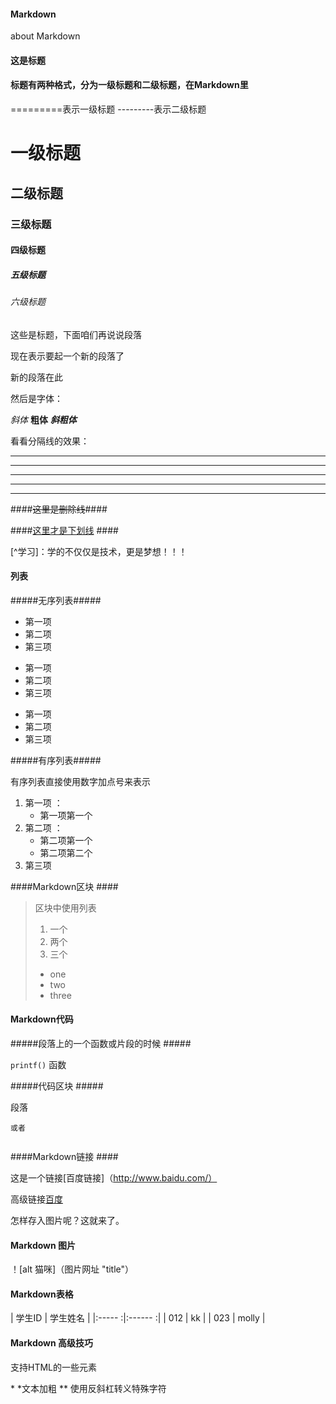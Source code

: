 #### Markdown 
about Markdown
#### 这是标题 ####
#### 标题有两种格式，分为一级标题和二级标题，在Markdown里
=========表示一级标题
---------表示二级标题
# 一级标题
## 二级标题 
### 三级标题
#### 四级标题
##### 五级标题
###### 六级标题

这些是标题，下面咱们再说说段落  

现在表示要起一个新的段落了

新的段落在此

然后是字体：

*斜体*
**粗体**
***斜粗体***

看看分隔线的效果：

***

* * *

***********

- - - 

-------------------


####~~这里是删除线~~####

####<u>这里才是下划线</u> ####

[^学习]：学的不仅仅是技术，更是梦想！！！

#### 列表 ####  
#####无序列表#####

* 第一项
* 第二项
* 第三项

+ 第一项
+ 第二项
+ 第三项
  
- 第一项
- 第二项
- 第三项
  
#####有序列表#####

 有序列表直接使用数字加点号来表示

  1. 第一项 ：    
      - 第一项第一个
  2. 第二项 ：    
      - 第二项第一个
      - 第二项第二个
  3. 第三项

####Markdown区块 ####

> 区块中使用列表
> 1. 一个
> 2. 两个
> 3. 三个
> * one 
> * two
> * three

#### Markdown代码 ####
#####段落上的一个函数或片段的时候 #####

`printf()` 函数

#####代码区块 #####
    <p>段落</p>

    或者
```<p>段落</p>
```

####Markdown链接 ####

这是一个链接[百度链接]（http://www.baidu.com/）

高级链接[百度][1]

[1]: http://www.baidu.com/

怎样存入图片呢？这就来了。

#### Markdown 图片 ####

！[alt 猫咪]（图片网址 "title"）

#### Markdown表格 ####

| 学生ID | 学生姓名 |
|:----- :|:------ :|
|  012   |   kk    |
|  023   |   molly |

#### Markdown 高级技巧 ####

支持HTML的一些元素

\* \*文本加粗 \*\*
使用反斜杠转义特殊字符












